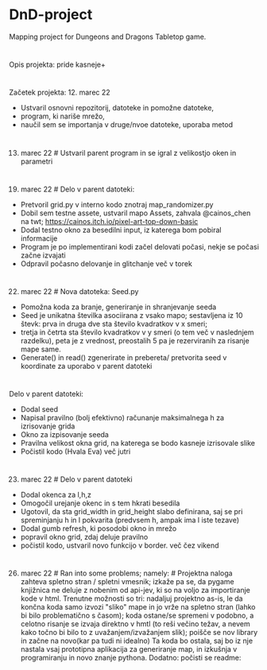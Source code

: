 # DnD-project
Mapping project for Dungeons and Dragons Tabletop game.
#
Opis projekta: pride kasneje+
#
Začetek projekta: 12. marec 22
- Ustvaril osnovni repozitorij, datoteke in pomožne datoteke,
- program, ki nariše mrežo,
- naučil sem se importanja v druge/nvoe datoteke, uporaba metod
#
13. marec 22 #
Ustvaril parent program in se igral z velikostjo oken in parametri
#
19. marec 22 #
Delo v parent datoteki:
- Pretvoril grid.py v interno kodo znotraj map_randomizer.py
- Dobil sem testne assete, ustvaril mapo Assets, zahvala @cainos_chen na twt; https://cainos.itch.io/pixel-art-top-down-basic
- Dodal testno okno za besedilni input, iz katerega bom pobiral informacije
- Program je po implementirani kodi začel delovati počasi, nekje se počasi začne izvajati
- Odpravil počasno delovanje in glitchanje
več v torek
#
22. marec 22 #
Nova datoteka: Seed.py
- Pomožna koda za branje, generiranje in shranjevanje seeda
- Seed je unikatna številka asociirana z vsako mapo; sestavljena iz 10 števk: prva in druga dve sta število kvadratkov v x smeri;
- tretja in četrta sta število kvadratkov v y smeri (o tem več v naslednjem razdelku), peta je z vrednost, preostalih 5 pa je rezerviranih za risanje mape same.
- Generate() in read() zgenerirate in prebereta/ pretvorita seed v koordinate za uporabo v parent datoteki
#
Delo v parent datoteki:
- Dodal seed
- Napisal pravilno (bolj efektivno) računanje maksimalnega h za izrisovanje grida
- Okno za izpisovanje seeda
- Pravilna velikost okna grid, na katerega se bodo kasneje izrisovale slike
- Počistil kodo (Hvala Eva)
več jutri
#
23. marec 22 #
Delo v parent datoteki
- Dodal okenca za l,h,z
- Omogočil urejanje okenc in s tem hkrati besedila
- Ugotovil, da sta grid_width in grid_height slabo definirana, saj se pri spreminjanju h in l pokvarita (predvsem h, ampak ima l iste tezave)
- Dodal gumb refresh, ki posodobi okno in mrežo
- popravil okno grid, zdaj deluje pravilno
- počistil kodo, ustvaril novo funkcijo v border.
več čez vikend
#
26. marec 22 #
Ran into some problems; namely: #
Projektna naloga zahteva spletno stran / spletni vmesnik; izkaže pa se, da pygame knjižnica ne deluje z nobenim od api-jev, ki so na voljo za importiranje
kode v html.
Trenutne možnosti so tri: nadaljuj projektno as-is, le da končna koda samo izvozi "sliko" mape in jo vrže na spletno stran (lahko bi bilo problematično s časom);
koda ostane/se spremeni v podobno, a celotno risanje se izvaja direktno v hmtl (to reši večino težav, a nevem kako točno bi bilo to z uvažanjem/izvažanjem slik);
poišče se nov library in začne na novo(kar pa tudi ni idealno)
Ta koda bo ostala, saj bo iz nje nastala vsaj prototipna aplikacija za generiranje map, in izkušnja v programiranju in novo znanje pythona.
Dodatno: počisti se readme:
